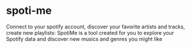 # spoti-me
Connect to your spotify account, discover your favorite artists and tracks, create new playlists: SpotiMe is a tool created for you to explore your Spotify data and discover new musics and genres you might like
